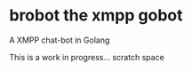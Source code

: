 brobot the xmpp gobot
======

A XMPP chat-bot in Golang

This is a work in progress... scratch space
